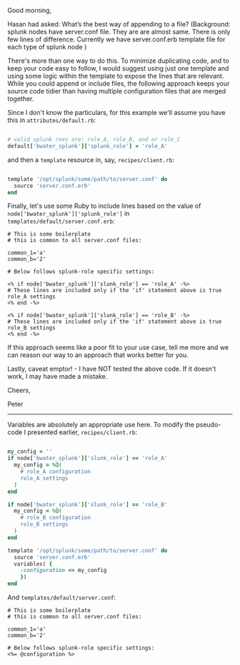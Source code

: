 Good morning,

Hasan had asked: What’s the best way of appending to a file? (Background:  splunk nodes have server.conf file. They are are almost same. There is only few lines of difference. Currently we have server.conf.erb template file for each type of splunk node )

There's more than one way to do this. To minimize duplicating code, and to keep your code easy to follow, I would suggest using just one template and using some logic within the template to expose the lines that are relevant. While you could append or include files, the following approach keeps your source code tidier than having multiple configuration files that are merged together.

Since I don't know the particulars, for this example we'll assume you have this in `attributes/default.rb`:


```ruby

# valid splunk roes are: role_A, role_B, and or role_C
default['bwater_splunk']['splunk_role'] = 'role_A'
```


and then a `template` resource in, say, `recipes/client.rb`:

```ruby

template '/opt/splunk/some/path/to/server.conf' do
  source 'server.conf.erb'
end
```

Finally, let's use some Ruby to include lines based on the value of `node['bwater_splunk']['splunk_role']` in `templates/default/server.conf.erb`:

```
# This is some boilerplate
# this is common to all server.conf files:

common_1='a'
common_b='2'

# Below follows splunk-role specific settings:

<% if node['bwater_splunk']['slunk_role'] == 'role_A' -%>
# These lines are included only if the 'if' statement above is true
role_A settings
<% end -%>

<% if node['bwater_splunk']['slunk_role'] == 'role_B' -%>
# These lines are included only if the 'if' statement above is true
role_B settings
<% end -%>
```

If this approach seems like a poor fit to your use case, tell me more and we can reason our way to an approach that works better for you.

Lastly, caveat emptor! - I have NOT tested the above code. If it doesn't work, I may have made a mistake.

Cheers,

Peter

---

Variables are absolutely an appropriate use here. To modify the pseudo-code I presented earlier, `recipes/client.rb`:

```ruby

my_config = ''
if node['bwater_splunk']['slunk_role'] == 'role_A'
  my_config = %Q(
    # role_A configuration
    role_A settings
  )
end

if node['bwater_splunk']['slunk_role'] == 'role_B'
  my_config = %Q(
    # role_B configuration
    role_B settings
  )
end

template '/opt/splunk/some/path/to/server.conf' do
  source 'server.conf.erb'
  variables( {
    :configuration => my_config
    })
end
```

And `templates/default/server.conf`:
```
# This is some boilerplate
# this is common to all server.conf files:

common_1='a'
common_b='2'

# Below follows splunk-role specific settings:
<%= @configuration %>
```
